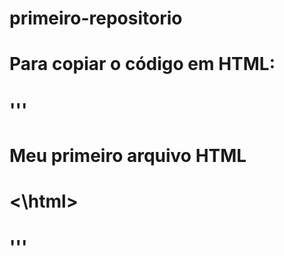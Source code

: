  # primeiro-repositorio
 #
 # Para copiar o código em HTML:
 # '''
 # <html>
 #    <h1> Meu primeiro arquivo HTML</h1>
 # <\html>
 # '''
